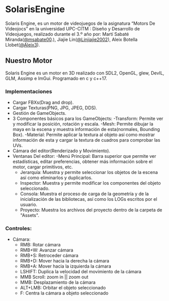 # SolarisEngine

Solaris Engine, es un motor de videojuegos de la asignatura “Motors De Videojocs” en la universidad UPC-CITM : Diseño y Desarrollo de Videojuegos, realizado durante el 3.º año por: Martí Sabaté Miranda([@msabate00](https://github.com/msabate00).), Jiajie Lin([@Linjiajie2002](https://github.com/Linjiajie2002)), Aleix Botella Llobet([@Aleix3](https://github.com/Aleix3)).

## Nuestro Motor
Solaris Engine es un motor en 3D realizado con SDL2, OpenGL, glew, DevIL, GLM, Assimp e ImGui. Programado en c y c++17.

### Implementaciones
- Cargar FBXs(Drag and drop).
- Cargar Texturas(PNG, JPG, JPEG, DDS).
- Gestión de GameObjects.
- 3 Componentes básicos para los GameObjects:
    -Transform: Permite ver y modificar la posición, rotación y escala.
    -Mesh: Permite dibujar la maya en la escena y muestra información de esta(normales, Bounding Box).
    -Material: Permite aplicar la textura al objeto así como mostrar información de esta y cargar la textura de cuadros para comprobar las UVs.
- Cámara del editor(Renderizado y Movimiento).
- Ventanas Del editor:
    -Menú Principal: Barra superior que permite ver estadísticas, editar preferencias, obtener más información sobre el motor, cargar primitivos, etc.
    - Jerarquía: Muestra y permite seleccionar los objetos de la escena así como eliminarlos y duplicarlos.
    - Inspector: Muestra y permite modificar los componentes del objeto seleccionado.
    - Consola: Muestra el proceso de carga de la geometría y de la inicialización de las bibliotecas, así como los LOGs escritos por el usuario.
    - Proyecto: Muestra los archivos del proyecto dentro de la carpeta de "Assets".


### Controles: 
- Cámara:
    - RMB: Rotar cámara
    - RMB+W: Avanzar cámara
    - RMB+S: Retroceder cámara
    - RMB+D: Mover hacia la derecha la cámara
    - RMB+A: Mover hacia la izquierda la cámara
    - LSHIFT: Duplica la velocidad del movimiento de la cámara
    - MMB Scroll: zoom in || zoom out
    - MMB: Desplazamiento de la cámara
    - ALT+LMB: Orbitar el objeto seleccionado
    - F: Centra la cámara a objeto seleccionado





